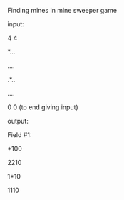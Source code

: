 Finding mines in mine sweeper game

input:

4 4

*...

....

.*..

....

0 0 (to end giving input)

output:

Field #1:

*100

2210

1*10

1110
